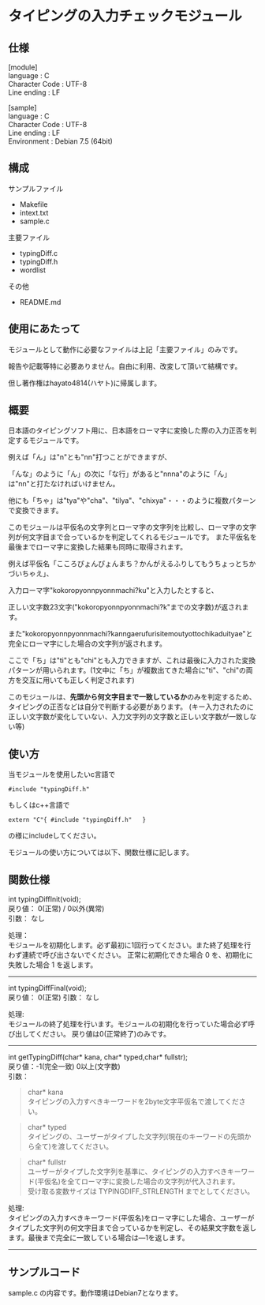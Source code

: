 # タイピングの入力チェックモジュール

## 仕様

[module]  
language       : C  
Character Code : UTF-8  
Line ending    : LF  

[sample]  
language       : C  
Character Code : UTF-8  
Line ending    : LF  
Environment    : Debian 7.5 (64bit)  

## 構成

サンプルファイル
* Makefile
* intext.txt
* sample.c


主要ファイル
* typingDiff.c
* typingDiff.h
* wordlist


その他
* README.md

## 使用にあたって

モジュールとして動作に必要なファイルは上記「主要ファイル」のみです。

報告や記載等特に必要ありません。自由に利用、改変して頂いて結構です。

但し著作権はhayato4814(ハヤト)に帰属します。

## 概要

日本語のタイピングソフト用に、日本語をローマ字に変換した際の入力正否を判定するモジュールです。

例えば「ん」は"n"とも"nn"打つことができますが、

「んな」のように「ん」の次に「な行」があると"nnna"のように「ん」は"nn"と打たなければいけません。

他にも「ちゃ」は"tya"や"cha"、"tilya"、"chixya"・・・のように複数パターンで変換できます。

このモジュールは平仮名の文字列とローマ字の文字列を比較し、ローマ字の文字列が何文字目まで合っているかを判定してくれるモジュールです。
また平仮名を最後までローマ字に変換した結果も同時に取得されます。

例えば平仮名「こころぴょんぴょんまち？かんがえるふりしてもうちょっとちかづいちゃえ」、  

入力ローマ字"kokoropyonnpyonnmachi?ku"と入力したとすると、

正しい文字数23文字("kokoropyonnpyonnmachi?k"までの文字数)が返されます。

また"kokoropyonnpyonnmachi?kanngaerufurisitemoutyottochikaduityae"と完全にローマ字にした場合の文字列が返されます。

ここで「ち」は"ti"とも"chi"とも入力できますが、これは最後に入力された変換パターンが用いられます。(1文中に「ち」が複数出てきた場合に"ti"、"chi"の両方を交互に用いても正しく判定されます)

このモジュールは、**先頭から何文字目まで一致しているか**のみを判定するため、タイピングの正否などは自分で判断する必要があります。
(キー入力されたのに正しい文字数が変化していない、入力文字列の文字数と正しい文字数が一致しない等)

## 使い方

当モジュールを使用したいc言語で

`#include "typingDiff.h"`

もしくはc++言語で

`
extern "C"{
    #include "typingDiff.h"  
}
`

の様にincludeしてください。

モジュールの使い方については以下、関数仕様に記します。

## 関数仕様

int typingDiffInit(void);  
戻り値： 0(正常) / 0以外(異常)  
引数： なし  

処理：  
モジュールを初期化します。必ず最初に1回行ってください。また終了処理を行わず連続で呼び出さないでください。
正常に初期化できた場合 0 を、初期化に失敗した場合 1 を返します。

***

int typingDiffFinal(void);  
戻り値： 0(正常)
引数： なし

処理:  
モジュールの終了処理を行います。モジュールの初期化を行っていた場合必ず呼び出してください。
戻り値は0(正常終了)のみです。

***

int getTypingDiff(char* kana, char* typed,char* fullstr);  
戻り値：-1(完全一致) 0以上(文字数)  
引数：  
> char* kana  
タイピングの入力すべきキーワードを2byte文字平仮名で渡してください。

> char* typed  
タイピングの、ユーザーがタイプした文字列(現在のキーワードの先頭から全て)を渡してください。

> char* fullstr  
ユーザーがタイプした文字列を基準に、タイピングの入力すべきキーワード(平仮名)を全てローマ字に変換した場合の文字列が代入されます。  
受け取る変数サイズは TYPINGDIFF_STRLENGTH までとしてください。

処理:  
タイピングの入力すべきキーワード(平仮名)をローマ字にした場合、ユーザーがタイプした文字列の何文字目まで合っているかを判定し、その結果文字数を返します。最後まで完全に一致している場合は―1を返します。

***

## サンプルコード

sample.c の内容です。動作環境はDebian7となります。
